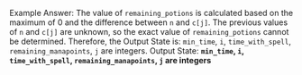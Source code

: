 Example Answer:
The value of `remaining_potions` is calculated based on the maximum of 0 and the difference between `n` and `c[j]`. The previous values of `n` and `c[j]` are unknown, so the exact value of `remaining_potions` cannot be determined. Therefore, the Output State is: `min_time`, `i`, `time_with_spell`, `remaining_manapoints`, `j` are integers.
Output State: **`min_time`, `i`, `time_with_spell`, `remaining_manapoints`, `j` are integers**
